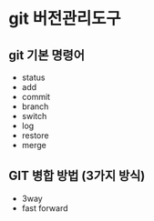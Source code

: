 # git 버전관리도구
## git 기본 명령어

- status
- add
- commit
- branch
- switch
- log
- restore
- merge

## GIT 병합 방법 (3가지 방식)
- 3way
- fast forward
